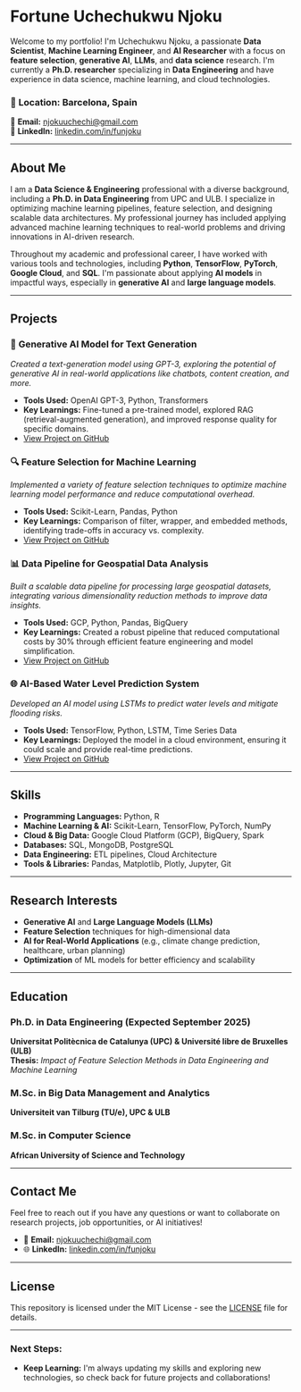 # Fortune Uchechukwu Njoku

Welcome to my portfolio! I'm Uchechukwu Njoku, a passionate **Data Scientist**, **Machine Learning Engineer**, and **AI Researcher** with a focus on **feature selection**, **generative AI**, **LLMs**, and **data science** research. I'm currently a **Ph.D. researcher** specializing in **Data Engineering** and have experience in data science, machine learning, and cloud technologies.

### 📍 **Location:** Barcelona, Spain  
📧 **Email:** [njokuuchechi@gmail.com](mailto:njokuuchechi@gmail.com)  
🔗 **LinkedIn:** [linkedin.com/in/funjoku](https://www.linkedin.com/in/funjoku)

---

## About Me

I am a **Data Science & Engineering** professional with a diverse background, including a **Ph.D. in Data Engineering** from UPC and ULB. I specialize in optimizing machine learning pipelines, feature selection, and designing scalable data architectures. My professional journey has included applying advanced machine learning techniques to real-world problems and driving innovations in AI-driven research.

Throughout my academic and professional career, I have worked with various tools and technologies, including **Python**, **TensorFlow**, **PyTorch**, **Google Cloud**, and **SQL**. I'm passionate about applying **AI models** in impactful ways, especially in **generative AI** and **large language models**.

---

## Projects

### 🧠 **Generative AI Model for Text Generation**
*Created a text-generation model using GPT-3, exploring the potential of generative AI in real-world applications like chatbots, content creation, and more.*
- **Tools Used:** OpenAI GPT-3, Python, Transformers
- **Key Learnings:** Fine-tuned a pre-trained model, explored RAG (retrieval-augmented generation), and improved response quality for specific domains.
- [View Project on GitHub](https://github.com/yourusername/project-name)

### 🔍 **Feature Selection for Machine Learning**
*Implemented a variety of feature selection techniques to optimize machine learning model performance and reduce computational overhead.*
- **Tools Used:** Scikit-Learn, Pandas, Python
- **Key Learnings:** Comparison of filter, wrapper, and embedded methods, identifying trade-offs in accuracy vs. complexity.
- [View Project on GitHub](https://github.com/yourusername/project-name)

### 📊 **Data Pipeline for Geospatial Data Analysis**
*Built a scalable data pipeline for processing large geospatial datasets, integrating various dimensionality reduction methods to improve data insights.*
- **Tools Used:** GCP, Python, Pandas, BigQuery
- **Key Learnings:** Created a robust pipeline that reduced computational costs by 30% through efficient feature engineering and model simplification.
- [View Project on GitHub](https://github.com/yourusername/project-name)

### 🌐 **AI-Based Water Level Prediction System**
*Developed an AI model using LSTMs to predict water levels and mitigate flooding risks.*
- **Tools Used:** TensorFlow, Python, LSTM, Time Series Data
- **Key Learnings:** Deployed the model in a cloud environment, ensuring it could scale and provide real-time predictions.
- [View Project on GitHub](https://github.com/yourusername/project-name)

---

## Skills

- **Programming Languages:** Python, R
- **Machine Learning & AI:** Scikit-Learn, TensorFlow, PyTorch, NumPy
- **Cloud & Big Data:** Google Cloud Platform (GCP), BigQuery, Spark
- **Databases:** SQL, MongoDB, PostgreSQL
- **Data Engineering:** ETL pipelines, Cloud Architecture
- **Tools & Libraries:** Pandas, Matplotlib, Plotly, Jupyter, Git

---

## Research Interests

- **Generative AI** and **Large Language Models (LLMs)**
- **Feature Selection** techniques for high-dimensional data
- **AI for Real-World Applications** (e.g., climate change prediction, healthcare, urban planning)
- **Optimization** of ML models for better efficiency and scalability

---

## Education

### Ph.D. in Data Engineering (Expected September 2025)  
**Universitat Politècnica de Catalunya (UPC) & Université libre de Bruxelles (ULB)**  
**Thesis:** *Impact of Feature Selection Methods in Data Engineering and Machine Learning*

### M.Sc. in Big Data Management and Analytics  
**Universiteit van Tilburg (TU/e), UPC & ULB**

### M.Sc. in Computer Science  
**African University of Science and Technology**

---

## Contact Me

Feel free to reach out if you have any questions or want to collaborate on research projects, job opportunities, or AI initiatives!

- 📧 **Email:** [njokuuchechi@gmail.com](mailto:njokuuchechi@gmail.com)  
- 🌐 **LinkedIn:** [linkedin.com/in/funjoku](https://www.linkedin.com/in/funjoku)

---

## License

This repository is licensed under the MIT License - see the [LICENSE](LICENSE) file for details.

---

### Next Steps:
- **Keep Learning:** I'm always updating my skills and exploring new technologies, so check back for future projects and collaborations!
